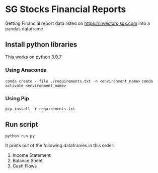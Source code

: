 # SG Stocks Financial Reports

Getting Financial report data listed on https://investors.sgx.com into a pandas dataframe

## Install python libraries

This works on python 3.9.7

### Using Anaconda

`conda create --file ./requirements.txt -n <environment_name>`
`conda activate <environment_name>`

### Using Pip

`pip install -r requirements.txt`

## Run script

`python run.py`

It prints out of the following dataframes in this order:

1. Income Statement
2. Balance Sheet
3. Cash Flows
